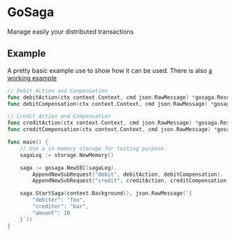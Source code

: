 # GoSaga

Manage easily your distributed transactions

##  Example

A pretty basic example use to show how it can be used. There is also [a
working example](./example_test.go)

```go
// Debit Action and Compensation
func debitAction(ctx context.Context, cmd json.RawMessage) *gosaga.Result       { /* do a debit */ }
func debitCompensation(ctx context.Context, cmd json.RawMessage) *gosaga.Result { /* revert a debit */ }

// Credit Action and Compensation
func creditAction(ctx context.Context, cmd json.RawMessage) *gosaga.Result       { /* do a credit */ }
func creditCompensation(ctx context.Context, cmd json.RawMessage) *gosaga.Result { /* revert a credit */ }

func main() {
	// Use a in memory storage for testing purpose
	sagaLog := storage.NewMemory()

	saga := gosaga.NewSEC(sagaLog).
		AppendNewSubRequest("debit", debitAction, debitCompensation).
		AppendNewSubRequest("credit", creditAction, creditCompensation)

	saga.StartSaga(context.Background(), json.RawMessage(`{
		"debiter": "foo",
		"crediter": "bar",
		"amount": 10
	}`))
}

```
